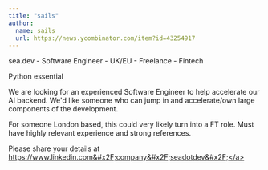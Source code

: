 ```yaml
---
title: "sails"
author:
  name: sails
  url: https://news.ycombinator.com/item?id=43254917
---
```

sea.dev - Software Engineer - UK&#x2F;EU - Freelance - Fintech

Python essential

We are looking for an experienced Software Engineer to help accelerate our AI backend. We&#x27;d like someone who can jump in and accelerate&#x2F;own large components of the development.

For someone London based, this could very likely turn into a FT role. 
Must have highly relevant experience and strong references.

Please share your details at <a href="https:&#x2F;&#x2F;www.linkedin.com&#x2F;company&#x2F;seadotdev&#x2F;" rel="nofollow">https:&#x2F;&#x2F;www.linkedin.com&#x2F;company&#x2F;seadotdev&#x2F;</a>
<JobApplication />
